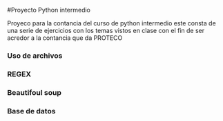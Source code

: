#Proyecto Python intermedio

Proyeco para la contancia del curso de python intermedio
este consta de una serie de ejercicios con los temas vistos en clase
con el fin de ser acredor a la contancia que da PROTECO

### Uso de archivos

### REGEX

### Beautifoul soup

### Base de datos
